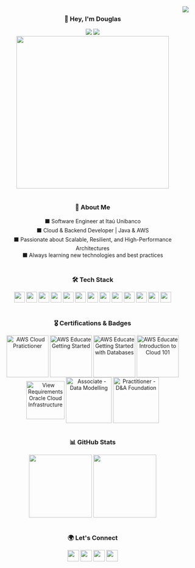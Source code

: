 <img align="right" src="https://img.shields.io/badge/Visitors-000000?style=for-the-badge&logo=github&logoColor=white"/>

<div align="center">
  <h3>👋 Hey, I'm Douglas</h3>
  <img src="https://img.shields.io/badge/Software%20Engineer-000000.svg?&style=for-the-badge&logo=dev.to&logoColor=white"/>
  <img src="https://img.shields.io/badge/Working%20at-Itaú%20Unibanco-000000?style=for-the-badge&logo=itau&logoColor=orange"/>
</div>

<div align="center">
  <img src="[https://media.giphy.com/media/QpVUMRUJGokfqXyfa1/giphy.gif](https://media2.giphy.com/media/eguY9avVyt3hGzsJVj/giphy.gif?cid=6c09b952w9ve7d3poosqucu1cwbbs1lpizckscci2y7jaqcz&ep=v1_internal_gif_by_id&rid=giphy.gif&ct=s)" width="400"/>
</div>



#

<div align="center">
  <h3>🚀 About Me</h3>
  <div>
    <span>⬛ Software Engineer at Itaú Unibanco</span><br>
    <span>⬛ Cloud & Backend Developer | Java & AWS</span><br>
    <span>⬛ Passionate about Scalable, Resilient, and High-Performance Architectures</span><br>
    <span>⬛ Always learning new technologies and best practices</span>
  </div>
</div>

#

<div align="center">
  <h3>🛠️ Tech Stack</h3> 
  <p>
    <img height="28" src="https://img.shields.io/badge/AWS-000000?style=for-the-badge&logo=amazonaws&logoColor=white"/>
    <img height="28" src="https://img.shields.io/badge/Docker-000000?style=for-the-badge&logo=docker&logoColor=white"/>
    <img height="28" src="https://img.shields.io/badge/Java-000000?style=for-the-badge&logo=openjdk&logoColor=white"/>
    <img height="28" src="https://img.shields.io/badge/Maven-000000?style=for-the-badge&logo=apachemaven&logoColor=white"/>
    <img height="28" src="https://img.shields.io/badge/SpringBoot-000000?style=for-the-badge&logo=springboot&logoColor=white"/>
    <img height="28" src="https://img.shields.io/badge/Python-000000?style=for-the-badge&logo=python&logoColor=white"/>
    <img height="28" src="https://img.shields.io/badge/Git-000000?style=for-the-badge&logo=git&logoColor=white"/>
    <img height="28" src="https://img.shields.io/badge/GitHub-000000?style=for-the-badge&logo=github&logoColor=white"/>
    <img height="28" src="https://img.shields.io/badge/GitHubActions-000000?style=for-the-badge&logo=githubactions&logoColor=white"/>
    <img height="28" src="https://img.shields.io/badge/Terraform-000000?style=for-the-badge&logo=terraform&logoColor=white"/>
    <img height="28" src="https://img.shields.io/badge/MySQL-000000?style=for-the-badge&logo=mysql&logoColor=white"/>
    <img height="28" src="https://img.shields.io/badge/MicrosoftSQLServer-000000?style=for-the-badge&logo=microsoftsqlserver&logoColor=white"/>
    <img height="28" src="https://img.shields.io/badge/DynamoDB-000000?style=for-the-badge&logo=amazondynamodb&logoColor=white"/>
  </p>
</div>

#

<div align="center"> 
  <h3>🎖 Certifications & Badges</h3> 
  <ahref="https://www.credly.com/badges/a3230d84-3d6e-4a19-b997-4381a4e87d36/linked_in?t=s138rx" target="_blank"><img align="center" alt="AWS Cloud Pratictioner" height="110" width="auto" src="https://images.credly.com/size/340x340/images/00634f82-b07f-4bbd-a6bb-53de397fc3a6/image.png"></a>
  <a href="https://www.credly.com/badges/aa04e3a6-661a-4236-bfcd-c52e23dffdd7/public_url" target="_blank"><img align="center" alt="AWS Educate Getting Started" height="110" width="auto" src="https://images.credly.com/size/340x340/images/9358115e-ead7-47c2-91e2-165b6a650a1b/image.png"></a>
  <a href="https://www.credly.com/badges/8fa789a6-b6df-438e-ab3f-7ca723c05ac8/public_url" target="_blank"><img align="center" alt="AWS Educate Getting Started with Databases" height="110" width="auto" src="https://images.credly.com/size/340x340/images/6f135924-7645-4bd2-ab68-3bc0b49c7e27/image.png"></a>
  <a href="https://www.credly.com/badges/42bb0313-a86c-4503-8264-c87f24e31331/public_url" target="_blank"><img align="center" alt="AWS Educate Introduction to Cloud 101" height="110" width="auto" src="https://images.credly.com/size/340x340/images/8d67bbf4-128b-4141-b5f1-1bc61bbfbaa6/image.png"></a>
  <a href="https://catalog-education.oracle.com/pls/certview/sharebadge?id=80FCD3BFF4D79D34CAF14427A981FA2FC3DD0CC01A26F19F533986D005ACC6FC" target="_blank"><img align="center" alt="View Requirements Oracle Cloud Infrastructure" height="100" width="auto" src="https://images.credly.com/images/27db49f3-8bae-4314-8a84-884935b569db/50_Oracle_Cloud_Infrastructure.png"></a>
  <a href="http://badges.com.br/share/5b6d748eb16b66a02a1dd996ddca46cf.php?a=3710" target="_blank"><img align="center" alt="Associate - Data Modelling" height="120" width="auto" src="https://github.com/legasrossini/legasrossini/assets/27970331/0fca9fb2-94cf-4464-941a-a876926dc420"></a>
  <a href="http://badges.com.br/share/687375202c391b620d0a40173aff50d5.php?a=3694" target="_blank"><img align="center" alt="Practitioner - D&A Foundation" height="120" width="auto" src="https://github.com/legasrossini/legasrossini/assets/27970331/20413ca9-4d7f-4992-aecd-ed2a16ffe07c"></a>
</div>

#

<div align="center">
  <h3>📊 GitHub Stats</h3>
  <p>
    <img height="165" src="https://github-readme-stats.vercel.app/api?username=legasrossini&show_icons=true&theme=dark&include_all_commits=true&count_private=true&hide_rank=true"/>
    <img height="165" src="https://github-readme-streak-stats.herokuapp.com/?user=legasrossini&theme=dark"/>
  </p>
</div>

#

<div align="center">
  <h3>🌍 Let's Connect</h3>
  <div>
    <a href="https://github.com/legasrossini" target="_blank"><img height="30" src="https://img.shields.io/badge/GitHub-000000?style=for-the-badge&logo=github&logoColor=white"/></a>
    <a href="https://www.linkedin.com/in/legasrossini/" target="_blank"><img height="30" src="https://img.shields.io/badge/LinkedIn-000000?style=for-the-badge&logo=linkedin&logoColor=white"/></a>
    <a href="mailto:dlegasr@gmail.com"><img height="30" src="https://img.shields.io/badge/Gmail-000000?style=for-the-badge&logo=gmail&logoColor=white"/></a>
    <a href="https://wa.me/5511980171388" target="_blank"><img height="30" src="https://img.shields.io/badge/WhatsApp-000000?style=for-the-badge&logo=whatsapp&logoColor=white"/></a>
  </div>
</div>



